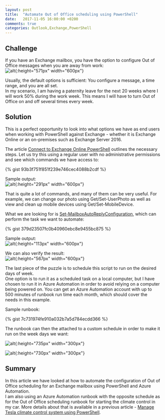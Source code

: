 ```yaml
---
layout: post
title:  "Automate Out of Office scheduling using PowerShell"
date:   2017-11-05 16:00:00 +0200
comments: true
categories: Outlook,Exchange,PowerShell
---
```


## Challenge

If you have an Exchange mailbox, you have the option to configure Out of Office messages when you are away from work:  
![alt](/images/2017-11-06_automate_oof_01.png){:height="571px" width="600px"}

Usually, the default options is sufficient: You configure a message, a time range, and you are all set.  
In my scenario, I am having a paternity leave for the next 20 weeks where I will work 50% during the work week. This means I will have to turn Out of Office on and off several times every week.

## Solution

This is a perfect opportunity to look into what options we have as end users when working with PowerShell against Exchange - whether it is Exchange Online or an on-premises such as Exchange Server 2016.

The article [Connect to Exchange Online PowerShell](https://technet.microsoft.com/en-us/library/jj984289(v=exchg.160).aspx) outlines the necessary steps. Let us try this using a regular user with no administrative permissions and see which commands we have access to:

{% gist 93b3f751f851f239e746cec4088b2cdf %}

Sample output:  
![alt](/images/2017-11-06_automate_oof_02.png){:height="291px" width="600px"}

That is quite a lot of commands, and many of them can be very useful. For example, we can change our photo using Get/Set-UserPhoto as well as view and clean up mobile devices using Get/Set-MobileDevice.

What we are looking for is [Set-MailboxAutoReplyConfiguration](https://technet.microsoft.com/en-us/library/dd638217(v=exchg.160).aspx), which can perform the task we want to automate:

{% gist 379d23507fc0b40960ebc8e9455bc875 %}

Sample output:  
![alt](/images/2017-11-06_automate_oof_03.png){:height="113px" width="600px"}

We can also verify the result:  
![alt](/images/2017-11-06_automate_oof_04.png){:height="567px" width="600px"}

The last piece of the puzzle is to schedule this script to run on the desired days of week.  
One option is to run it as a scheduled task on a local computer, but I have chosen to run it in Azure Automation in order to avoid relying on a computer being powered on. You can get an Azure Automation account with up to 500 minutes of runbook run time each month, which should cover the needs in this example.

Sample runbook:

{% gist 7c731974fe910a032b7a5d784ecdd366 %}

The runbook can then the attached to a custom schedule in order to make it run on the week days we want:

![alt](/images/2017-11-06_automate_oof_05.png){:height="735px" width="300px"}

![alt](/images/2017-11-06_automate_oof_06.png){:height="730px" width="300px"}


## Summary

In this article we have looked at how to automate the configuration of Out of Office scheduling for an Exchange mailbox using PowerShell and Azure Automation.  
I am also using an Azure Automation runbook with the opposite schedule as for the Out of Office scheduling runbook for starting the climate control in my car. More details about that is available in a previous article - [Manage Tesla climate control system using PowerShell](http://www.powershell.no/homeautomation/2017/02/19/manage-tesla-climate-control-system-using-powershell.html).
